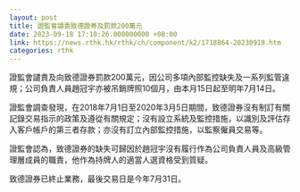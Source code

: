 ```yaml
---
layout: post
title: 證監會譴責致德證券及罰款200萬元
date: 2023-09-18 17:10:26.000000000 +08:00
link: https://news.rthk.hk/rthk/ch/component/k2/1718864-20230918.htm
categories: rthk
---
```


證監會譴責及向致德證券罰款200萬元，因公司多項內部監控缺失及一系列監管違規；公司負責人員趙冠宇亦被吊銷牌照10個月，由本月15日起至明年7月14日。

證監會調查發現，在2018年7月1日至2020年3月5日期間，致德證券沒有制訂有關記錄交易指示的政策及遵從有關規定；沒有設立系統及監控措施，以識別及評估存入客戶帳戶的第三者存款；亦沒有訂立內部監控措施，以監察僱員交易等。

證監會認為，致德證券的缺失可歸因於趙冠宇沒有履行作為公司負責人員及高級管理層成員的職責，他作為持牌人的適當人選資格受到質疑。

致德證券已終止業務，最後交易日是今年7月31日。
